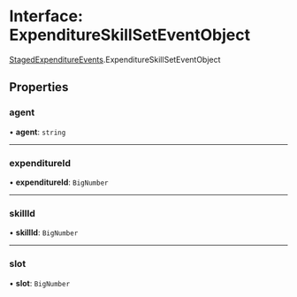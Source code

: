 # Interface: ExpenditureSkillSetEventObject

[StagedExpenditureEvents](../modules/StagedExpenditureEvents.md).ExpenditureSkillSetEventObject

## Properties

### agent

• **agent**: `string`

___

### expenditureId

• **expenditureId**: `BigNumber`

___

### skillId

• **skillId**: `BigNumber`

___

### slot

• **slot**: `BigNumber`
